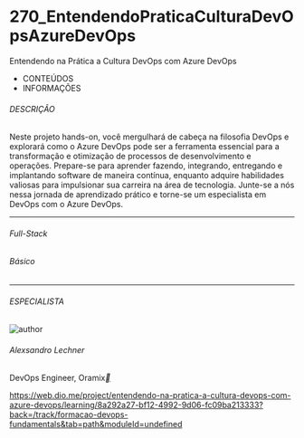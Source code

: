 # 270_EntendendoPraticaCulturaDevOpsAzureDevOps
Entendendo na Prática a Cultura DevOps com Azure DevOps



- CONTEÚDOS
- INFORMAÇÕES

###### DESCRIÇÃO

Neste projeto hands-on, você mergulhará de cabeça na filosofia DevOps e explorará como o Azure DevOps pode ser a ferramenta essencial para a transformação e otimização de processos de desenvolvimento e operações. Prepare-se para aprender fazendo, integrando, entregando e implantando software de maneira contínua, enquanto adquire habilidades valiosas para impulsionar sua carreira na área de tecnologia. Junte-se a nós nessa jornada de aprendizado prático e torne-se um especialista em DevOps com o Azure DevOps.

------

###### Full-Stack

###### Básico

------

###### ESPECIALISTA

![author](https://hermes.dio.me/users/author/photos/899a5b89-e22c-416c-8229-71496e570689.jpg)

###### Alexsandro Lechner

DevOps Engineer, Oramix[**](https://www.linkedin.com/in/alexsandrolechner/)



https://web.dio.me/project/entendendo-na-pratica-a-cultura-devops-com-azure-devops/learning/8a292a27-bf12-4992-9d06-fc09ba213333?back=/track/formacao-devops-fundamentals&tab=path&moduleId=undefined
